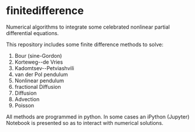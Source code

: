# finitedifference

Numerical algorithms to integrate some celebrated nonlinear partial differential equations.

This repository includes some finite difference methods to solve:

1) Bour (sine-Gordon)
2) Korteweg--de Vries
3) Kadomtsev--Petviashvili
4) van der Pol pendulum
5) Nonlinear pendulum
6) fractional Diffusion
7) Diffusion
8) Advection 
9) Poisson

All methods are programmed in python. In some cases an iPython (Jupyter) Notebook
is presented so as to interact with numerical solutions.
